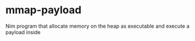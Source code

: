 # mmap-payload
Nim program that allocate memory on the heap as executable and execute a payload inside
